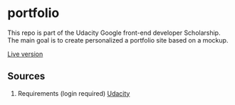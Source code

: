 # portfolio

This repo is part of the Udacity Google front-end developer Scholarship.
The main goal is to create personalized a portfolio site based on a mockup.

[Live version](https://collinremst.github.io/portfolio/)

## Sources
1. Requirements (login required) [Udacity](https://review.udacity.com/#!/rubrics/45/view)


